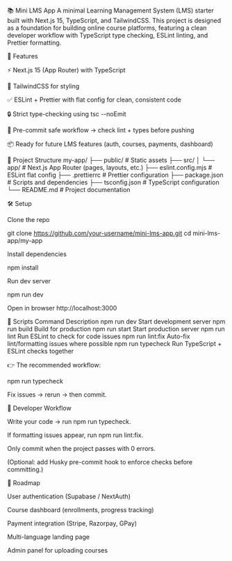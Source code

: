 📚 Mini LMS App
A minimal Learning Management System (LMS) starter built with Next.js 15, TypeScript, and TailwindCSS.
This project is designed as a foundation for building online course platforms, featuring a clean developer workflow with TypeScript type checking, ESLint linting, and Prettier formatting.

🚀 Features

⚡ Next.js 15 (App Router) with TypeScript

🎨 TailwindCSS for styling

✅ ESLint + Prettier with flat config for clean, consistent code

🔒 Strict type-checking using tsc --noEmit

🧹 Pre-commit safe workflow → check lint + types before pushing

📦 Ready for future LMS features (auth, courses, payments, dashboard)

📂 Project Structure
my-app/
├── public/ # Static assets
├── src/
│ └── app/ # Next.js App Router (pages, layouts, etc.)
├── eslint.config.mjs # ESLint flat config
├── .prettierrc # Prettier configuration
├── package.json # Scripts and dependencies
├── tsconfig.json # TypeScript configuration
└── README.md # Project documentation

🛠️ Setup

Clone the repo

git clone https://github.com/your-username/mini-lms-app.git
cd mini-lms-app/my-app

Install dependencies

npm install

Run dev server

npm run dev

Open in browser
http://localhost:3000

📏 Scripts
Command Description
npm run dev Start development server
npm run build Build for production
npm run start Start production server
npm run lint Run ESLint to check for code issues
npm run lint:fix Auto-fix lint/formatting issues where possible
npm run typecheck Run TypeScript + ESLint checks together

👉 The recommended workflow:

npm run typecheck

Fix issues → rerun → then commit.

🔧 Developer Workflow

Write your code → run npm run typecheck.

If formatting issues appear, run npm run lint:fix.

Only commit when the project passes with 0 errors.

(Optional: add Husky pre-commit hook to enforce checks before committing.)

📌 Roadmap

User authentication (Supabase / NextAuth)

Course dashboard (enrollments, progress tracking)

Payment integration (Stripe, Razorpay, GPay)

Multi-language landing page

Admin panel for uploading courses
